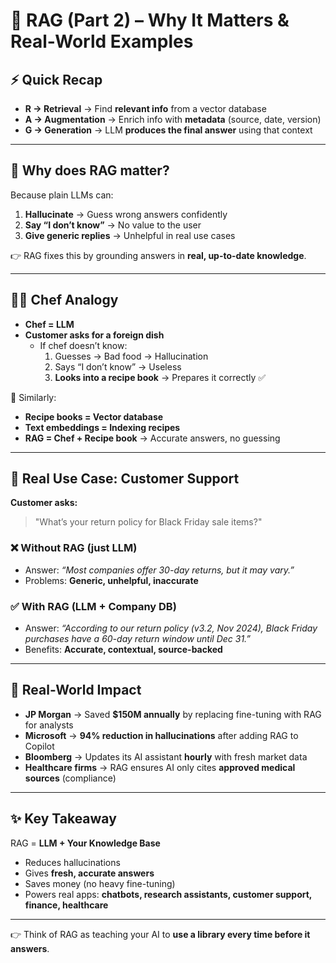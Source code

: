 # 🚀 RAG (Part 2) – Why It Matters & Real-World Examples

## ⚡ Quick Recap
- **R → Retrieval** → Find **relevant info** from a vector database  
- **A → Augmentation** → Enrich info with **metadata** (source, date, version)  
- **G → Generation** → LLM **produces the final answer** using that context  

---

## 🤔 Why does RAG matter?
Because plain LLMs can:
1. **Hallucinate** → Guess wrong answers confidently  
2. **Say “I don’t know”** → No value to the user  
3. **Give generic replies** → Unhelpful in real use cases  

👉 RAG fixes this by grounding answers in **real, up-to-date knowledge**.

---

## 👨‍🍳 Chef Analogy
- **Chef = LLM**  
- **Customer asks for a foreign dish**  
  - If chef doesn’t know:
    1. Guesses → Bad food → Hallucination  
    2. Says “I don’t know” → Useless  
    3. **Looks into a recipe book** → Prepares it correctly ✅  

🔑 Similarly:  
- **Recipe books = Vector database**  
- **Text embeddings = Indexing recipes**  
- **RAG = Chef + Recipe book** → Accurate answers, no guessing  

---

## 🎯 Real Use Case: Customer Support
**Customer asks:**  
> "What’s your return policy for Black Friday sale items?"

### ❌ Without RAG (just LLM)
- Answer: *“Most companies offer 30-day returns, but it may vary.”*  
- Problems: **Generic, unhelpful, inaccurate**  

### ✅ With RAG (LLM + Company DB)
- Answer: *“According to our return policy (v3.2, Nov 2024), Black Friday purchases have a 60-day return window until Dec 31.”*  
- Benefits: **Accurate, contextual, source-backed**  

---

## 🏢 Real-World Impact
- **JP Morgan** → Saved **$150M annually** by replacing fine-tuning with RAG for analysts  
- **Microsoft** → **94% reduction in hallucinations** after adding RAG to Copilot  
- **Bloomberg** → Updates its AI assistant **hourly** with fresh market data  
- **Healthcare firms** → RAG ensures AI only cites **approved medical sources** (compliance)  

---

## ✨ Key Takeaway
RAG = **LLM + Your Knowledge Base**  
- Reduces hallucinations  
- Gives **fresh, accurate answers**  
- Saves money (no heavy fine-tuning)  
- Powers real apps: **chatbots, research assistants, customer support, finance, healthcare**  

---

👉 Think of RAG as teaching your AI to **use a library every time before it answers**.
